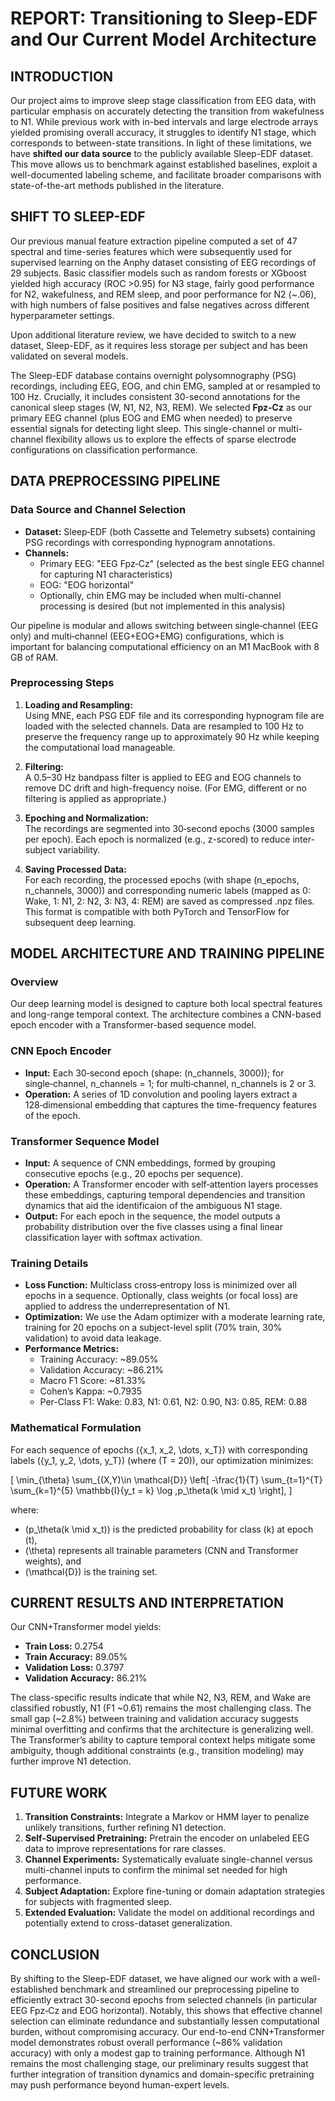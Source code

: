 # REPORT: Transitioning to Sleep-EDF and Our Current Model Architecture

## INTRODUCTION
Our project aims to improve sleep stage classification from EEG data, with particular emphasis on accurately detecting the transition from wakefulness to N1. While previous work with in-bed intervals and large electrode arrays yielded promising overall accuracy, it struggles to identify N1 stage, which corresponds to between-state transitions. In light of these limitations, we have **shifted our data source** to the publicly available Sleep-EDF dataset. This move allows us to benchmark against established baselines, exploit a well-documented labeling scheme, and facilitate broader comparisons with state-of-the-art methods published in the literature.

## SHIFT TO SLEEP-EDF
Our previous manual feature extraction pipeline computed a set of 47 spectral and time-series features which were subsequently used for supervised learning on the Anphy dataset consisting of EEG recordings of 29 subjects. Basic classifier models such as random forests or XGboost yielded high accuracy (ROC >0.95) for N3 stage, fairly good performance for N2, wakefulness, and REM sleep, and poor performance for N2 (~.06), with high numbers of false positives and false negatives across different hyperparameter settings. 

Upon additional literature review, we have decided to switch to a new dataset, Sleep-EDF, as it requires less storage per subject and has been validated on several models.

The Sleep-EDF database contains overnight polysomnography (PSG) recordings, including EEG, EOG, and chin EMG, sampled at or resampled to 100 Hz. Crucially, it includes consistent 30-second annotations for the canonical sleep stages (W, N1, N2, N3, REM). We selected **Fpz-Cz** as our primary EEG channel (plus EOG and EMG when needed) to preserve essential signals for detecting light sleep. This single-channel or multi-channel flexibility allows us to explore the effects of sparse electrode configurations on classification performance.

## DATA PREPROCESSING PIPELINE
### Data Source and Channel Selection
- **Dataset:** Sleep‑EDF (both Cassette and Telemetry subsets) containing PSG recordings with corresponding hypnogram annotations.
- **Channels:**  
  - Primary EEG: "EEG Fpz‑Cz" (selected as the best single EEG channel for capturing N1 characteristics)  
  - EOG: "EOG horizontal"  
  - Optionally, chin EMG may be included when multi-channel processing is desired (but not implemented in this analysis)
  
Our pipeline is modular and allows switching between single‑channel (EEG only) and multi‑channel (EEG+EOG+EMG) configurations, which is important for balancing computational efficiency on an M1 MacBook with 8 GB of RAM.

### Preprocessing Steps
1. **Loading and Resampling:**  
   Using MNE, each PSG EDF file and its corresponding hypnogram file are loaded with the selected channels. Data are resampled to 100 Hz to preserve the frequency range up to approximately 90 Hz while keeping the computational load manageable.

2. **Filtering:**  
   A 0.5–30 Hz bandpass filter is applied to EEG and EOG channels to remove DC drift and high-frequency noise. (For EMG, different or no filtering is applied as appropriate.)

3. **Epoching and Normalization:**  
   The recordings are segmented into 30‑second epochs (3000 samples per epoch). Each epoch is normalized (e.g., z-scored) to reduce inter-subject variability.

4. **Saving Processed Data:**  
   For each recording, the processed epochs (with shape (n_epochs, n_channels, 3000)) and corresponding numeric labels (mapped as 0: Wake, 1: N1, 2: N2, 3: N3, 4: REM) are saved as compressed .npz files. This format is compatible with both PyTorch and TensorFlow for subsequent deep learning.

## MODEL ARCHITECTURE AND TRAINING PIPELINE
### Overview
Our deep learning model is designed to capture both local spectral features and long-range temporal context. The architecture combines a CNN-based epoch encoder with a Transformer-based sequence model.

### CNN Epoch Encoder
- **Input:** Each 30‑second epoch (shape: (n_channels, 3000)); for single‑channel, n_channels = 1; for multi‑channel, n_channels is 2 or 3.
- **Operation:** A series of 1D convolution and pooling layers extract a 128‑dimensional embedding that captures the time-frequency features of the epoch.

### Transformer Sequence Model
- **Input:** A sequence of CNN embeddings, formed by grouping consecutive epochs (e.g., 20 epochs per sequence).
- **Operation:** A Transformer encoder with self‑attention layers processes these embeddings, capturing temporal dependencies and transition dynamics that aid the identificaion of the ambiguous N1 stage.
- **Output:** For each epoch in the sequence, the model outputs a probability distribution over the five classes using a final linear classification layer with softmax activation.

### Training Details
- **Loss Function:** Multiclass cross‑entropy loss is minimized over all epochs in a sequence. Optionally, class weights (or focal loss) are applied to address the underrepresentation of N1.
- **Optimization:** We use the Adam optimizer with a moderate learning rate, training for 20 epochs on a subject-level split (70% train, 30% validation) to avoid data leakage.
- **Performance Metrics:**  
  - Training Accuracy: ~89.05%  
  - Validation Accuracy: ~86.21%  
  - Macro F1 Score: ~81.33%  
  - Cohen’s Kappa: ~0.7935  
  - Per-Class F1: Wake: 0.83, N1: 0.61, N2: 0.90, N3: 0.85, REM: 0.88

### Mathematical Formulation
For each sequence of epochs \(\{x_1, x_2, \dots, x_T\}\) with corresponding labels \(\{y_1, y_2, \dots, y_T\}\) (where \(T = 20\)), our optimization minimizes:

\[
\min_{\theta} \sum_{(X,Y)\in \mathcal{D}} \left[ -\frac{1}{T} \sum_{t=1}^{T} \sum_{k=1}^{5} \mathbb{I}\{y_t = k\} \log \,p_\theta(k \mid x_t) \right],
\]

where:
- \(p_\theta(k \mid x_t)\) is the predicted probability for class \(k\) at epoch \(t\),
- \(\theta\) represents all trainable parameters (CNN and Transformer weights), and
- \(\mathcal{D}\) is the training set.

## CURRENT RESULTS AND INTERPRETATION
Our CNN+Transformer model yields:
- **Train Loss:** 0.2754  
- **Train Accuracy:** 89.05%  
- **Validation Loss:** 0.3797  
- **Validation Accuracy:** 86.21%

The class-specific results indicate that while N2, N3, REM, and Wake are classified robustly, N1 (F1 ~0.61) remains the most challenging class. The small gap (~2.8%) between training and validation accuracy suggests minimal overfitting and confirms that the architecture is generalizing well. The Transformer’s ability to capture temporal context helps mitigate some ambiguity, though additional constraints (e.g., transition modeling) may further improve N1 detection.

## FUTURE WORK
1. **Transition Constraints:** Integrate a Markov or HMM layer to penalize unlikely transitions, further refining N1 detection.
2. **Self-Supervised Pretraining:** Pretrain the encoder on unlabeled EEG data to improve representations for rare classes.
3. **Channel Experiments:** Systematically evaluate single-channel versus multi-channel inputs to confirm the minimal set needed for high performance.
4. **Subject Adaptation:** Explore fine-tuning or domain adaptation strategies for subjects with fragmented sleep.
5. **Extended Evaluation:** Validate the model on additional recordings and potentially extend to cross-dataset generalization.

## CONCLUSION
By shifting to the Sleep-EDF dataset, we have aligned our work with a well-established benchmark and streamlined our preprocessing pipeline to efficiently extract 30-second epochs from selected channels (in particular EEG Fpz‑Cz and EOG horizontal). Notably, this shows that effective channel selection can eliminate redundance and substantially lessen  computational burden, without compromising accuracy. Our end-to-end CNN+Transformer model demonstrates robust overall performance (~86% validation accuracy) with only a modest gap to training performance. Although N1 remains the most challenging stage, our preliminary results suggest that further integration of transition dynamics and domain-specific pretraining may push performance beyond human-expert levels.